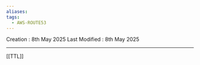 ```yaml
---
aliases: 
tags:
  - AWS-ROUTE53
---
```

Creation : 8th May 2025
Last Modified : 8th May 2025
___
[[TTL]]
